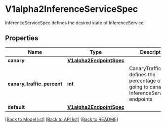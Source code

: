# V1alpha2InferenceServiceSpec

InferenceServiceSpec defines the desired state of InferenceService
## Properties
Name | Type | Description | Notes
------------ | ------------- | ------------- | -------------
**canary** | [**V1alpha2EndpointSpec**](V1alpha2EndpointSpec.md) |  | [optional] 
**canary_traffic_percent** | **int** | CanaryTrafficPercent defines the percentage of traffic going to canary InferenceService endpoints | [optional] 
**default** | [**V1alpha2EndpointSpec**](V1alpha2EndpointSpec.md) |  | 

[[Back to Model list]](../README.md#documentation-for-models) [[Back to API list]](../README.md#documentation-for-api-endpoints) [[Back to README]](../README.md)


